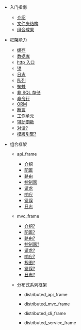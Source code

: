 - 入门指南

  - [介绍](README.md)
  - [文件夹结构](directory.md)
  - [组合成果](combined_frame.md)

- 框架能力

  - [缓存](frame/cache.md)
  - [数据库](frame/database.md)
  - [http 入口](frame/http.md)
  - [锁](frame/lock.md)
  - [日志](frame/log.md)
  - [队列](frame/queue.md)
  - [蜘蛛](frame/spider.md)
  - [非 SQL 存储](frame/storage.md)
  - [命令行](frame/command.md)
  - [ORM](frame/orm.md)
  - [断言](frame/otherwise.md)
  - [工作单元](frame/unitofwork.md)
  - [辅助函数](frame/function.md)
  - [对话?](frame/dialogue.md)
  - [模版引擎?](frame/view_compiler.md)

- 组合框架

  - api_frame

    - [介绍](api_frame/intro.md)
    - [配置](api_frame/config.md)
    - [路由](api_frame/router.md)
    - [控制器](api_frame/controller.md)
    - [请求](api_frame/request.md)
    - [响应](api_frame/response.md)
    - [错误](api_frame/error.md)
    - [日志](api_frame/log.md)

  - mvc_frame

    - [介绍?](mvc_frame/intro.md)
    - [配置?](mvc_frame/config.md)
    - [路由?](mvc_frame/router.md)
    - [控制器?](mvc_frame/controller.md)
    - [请求?](mvc_frame/request.md)
    - [响应?](mvc_frame/response.md)
    - [视图?](mvc_frame/view.md)
    - [错误?](mvc_frame/error.md)
    - [日志?](mvc_frame/log.md)

  - 分布式系列框架

    - distributed_api_frame

    - distributed_mvc_frame

    - distributed_cli_frame

    - distributed_service_frame
